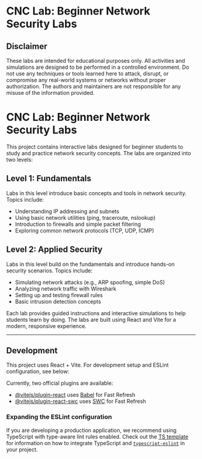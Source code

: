 
# CNC Lab: Beginner Network Security Labs

## Disclaimer

These labs are intended for educational purposes only. All activities and simulations are designed to be performed in a controlled environment. Do not use any techniques or tools learned here to attack, disrupt, or compromise any real-world systems or networks without proper authorization. The authors and maintainers are not responsible for any misuse of the information provided.

# CNC Lab: Beginner Network Security Labs

This project contains interactive labs designed for beginner students to study and practice network security concepts. The labs are organized into two levels:

## Level 1: Fundamentals

Labs in this level introduce basic concepts and tools in network security. Topics include:

- Understanding IP addressing and subnets
- Using basic network utilities (ping, traceroute, nslookup)
- Introduction to firewalls and simple packet filtering
- Exploring common network protocols (TCP, UDP, ICMP)

## Level 2: Applied Security

Labs in this level build on the fundamentals and introduce hands-on security scenarios. Topics include:

- Simulating network attacks (e.g., ARP spoofing, simple DoS)
- Analyzing network traffic with Wireshark
- Setting up and testing firewall rules
- Basic intrusion detection concepts

Each lab provides guided instructions and interactive simulations to help students learn by doing. The labs are built using React and Vite for a modern, responsive experience.

---

## Development

This project uses React + Vite. For development setup and ESLint configuration, see below:

Currently, two official plugins are available:

- [@vitejs/plugin-react](https://github.com/vitejs/vite-plugin-react/blob/main/packages/plugin-react) uses [Babel](https://babeljs.io/) for Fast Refresh
- [@vitejs/plugin-react-swc](https://github.com/vitejs/vite-plugin-react/blob/main/packages/plugin-react-swc) uses [SWC](https://swc.rs/) for Fast Refresh

### Expanding the ESLint configuration

If you are developing a production application, we recommend using TypeScript with type-aware lint rules enabled. Check out the [TS template](https://github.com/vitejs/vite/tree/main/packages/create-vite/template-react-ts) for information on how to integrate TypeScript and [`typescript-eslint`](https://typescript-eslint.io) in your project.
